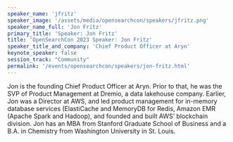 ```yaml
---
speaker_name: 'jfritz'
speaker_image: '/assets/media/opensearchcon/speakers/jfritz.png'
speaker_name_full: 'Jon Fritz'
primary_title: 'Speaker: Jon Fritz'
title: 'OpenSearchCon 2023 Speaker: Jon Fritz'
speaker_title_and_company: 'Chief Product Officer at Aryn'
keynote_speaker: false
session_track: "Community"
permalink: '/events/opensearchcon/speakers/jon-fritz.html'
---
```


Jon is the founding Chief Product Officer at Aryn. Prior to that, he was the SVP of Product Management at Dremio, a data lakehouse company. Earlier, Jon was a Director at AWS, and led product management for in-memory database services (ElastiCache and MemoryDB for Redis, Amazon EMR (Apache Spark and Hadoop), and founded and built AWS’ blockchain division. Jon has an MBA from Stanford Graduate School of Business and a B.A. in Chemistry from Washington University in St. Louis.
